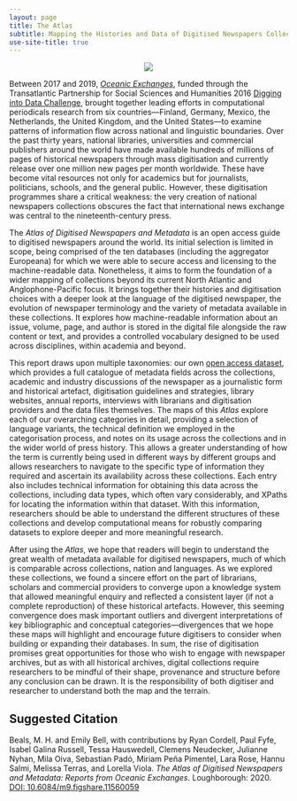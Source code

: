 ```yaml
---
layout: page
title: The Atlas
subtitle: Mapping the Histories and Data of Digitised Newspapers Collections Around the World
use-site-title: true
---
```

<p align="center"><a href="https://www.digitisednewspapers.net/img/graphic.jpg"><img src="https://www.digitisednewspapers.net/img/numbers.jpg"></p></a>
  
Between 2017 and 2019, [*Oceanic Exchanges*](http://www.oceanicexchanges.org), 
funded through the Transatlantic
Partnership for Social Sciences and Humanities 2016 [Digging into Data
Challenge](https://diggingintodata.org), brought together leading
efforts in computational periodicals research from six
countries—Finland, Germany, Mexico, the Netherlands, the United
Kingdom, and the United States—to examine patterns of information flow
across national and linguistic boundaries. Over the past thirty years,
national libraries, universities and commercial publishers around the
world have made available hundreds of millions of pages of historical
newspapers through mass digitisation and currently release over one
million new pages per month worldwide. These have become vital resources
not only for academics but for journalists, politicians, schools, and
the general public. However, these digitisation programmes share a
critical weakness: the very creation of national newspapers collections
obscures the fact that international news exchange was central to the
nineteenth-century press.

The *Atlas of Digitised Newspapers and Metadata* is an open access guide
to digitised newspapers around the world. Its initial selection is
limited in scope, being comprised of the ten databases (including the
aggregator Europeana) for which we were able to secure access and
licensing to the machine-readable data. Nonetheless, it aims to form the
foundation of a wider mapping of collections beyond its current North
Atlantic and Anglophone-Pacific focus. It brings together their
histories and digitisation choices with a deeper look at the language of
the digitised newspaper, the evolution of newspaper terminology and the
variety of metadata available in these collections. It explores how
machine-readable information about an issue, volume, page, and author is
stored in the digital file alongside the raw content or text, and
provides a controlled vocabulary designed to be used across disciplines,
within academia and beyond.

This report draws upon multiple taxonomies: our own [open access dataset](http://www.doi.org/10.6084/m9.figshare.11560110), 
which provides a full catalogue of
metadata fields across the collections, academic and industry
discussions­­ of the newspaper as a journalistic form and historical
artefact, digitisation guidelines and strategies, library websites,
annual reports, interviews with librarians and digitisation providers
and the data files themselves. The maps of this *Atlas* explore each of
our overarching categories in detail, providing a selection of language
variants, the technical definition we employed in the categorisation
process, and notes on its usage across the collections and in the wider
world of press history. This allows a greater understanding of how the
term is currently being used in different ways by different groups and
allows researchers to navigate to the specific type of information they
required and ascertain its availability across these collections. Each
entry also includes technical information for obtaining this data across
the collections, including data types, which often vary considerably,
and XPaths for locating the information within that dataset. With this
information, researchers should be able to understand the different
structures of these collections and develop computational means for
robustly comparing datasets to explore deeper and more meaningful
research.

After using the *Atlas*, we hope that readers will begin to understand
the great wealth of metadata available for digitised newspapers, much of
which is comparable across collections, nation and languages. As we
explored these collections, we found a sincere effort on the part of
librarians, scholars and commercial providers to converge upon a
knowledge system that allowed meaningful enquiry and reflected a
consistent layer (if not a complete reproduction) of these historical
artefacts. However, this seeming convergence does mask important
outliers and divergent interpretations of key bibliographic and
conceptual categories—divergences that we hope these maps will highlight
and encourage future digitisers to consider when building or expanding
their databases. In sum, the rise of digitisation promises great
opportunities for those who wish to engage with newspaper archives, but
as with all historical archives, digital collections require researchers
to be mindful of their shape, provenance and structure before any
conclusion can be drawn. It is the responsibility of both digitiser and
researcher to understand both the map and the terrain.

## Suggested Citation

Beals, M. H. and Emily Bell, with contributions by Ryan Cordell, Paul
Fyfe, Isabel Galina Russell, Tessa Hauswedell, Clemens Neudecker,
Julianne Nyhan, Mila Oiva, Sebastian Padó, Miriam Peña Pimentel, Lara
Rose, Hannu Salmi, Melissa Terras, and Lorella Viola. *The Atlas of
Digitised Newspapers and Metadata: Reports from Oceanic Exchanges*.
Loughborough: 2020. [DOI: 10.6084/m9.figshare.11560059](http://www.doi.org/10.6084/m9.figshare.11560059)
